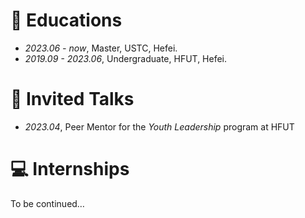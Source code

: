 # 📖 Educations
- *2023.06 - now*, Master, USTC, Hefei.
- *2019.09 - 2023.06*, Undergraduate, HFUT, Hefei.

# 💬 Invited Talks
- *2023.04*, Peer Mentor for the *Youth Leadership* program at HFUT

# 💻 Internships
To be continued…
